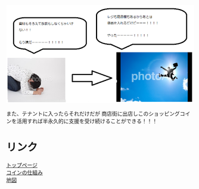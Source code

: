 <img width="1000px" alt="テナント" src="./tenannto.png">

また、テナントに入ったらそれだけだが
商店街に出店しこのショッピングコインを活用すれば半永久的に支援を受け続けることができる！！！

# リンク <br>
[トップページ](https://u50116.github.io/ShoppingCoin/index)<br>
[コインの仕組み](https://u50116.github.io/ShoppingCoin/coinsystem)<br>
[地図](https://u50116.github.io/ShoppingCoin/map)<br>
